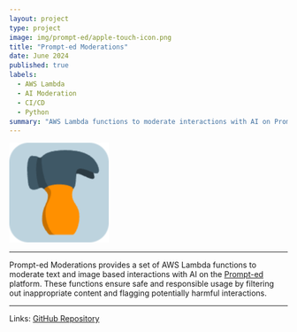 ```yaml
---
layout: project
type: project
image: img/prompt-ed/apple-touch-icon.png
title: "Prompt-ed Moderations"
date: June 2024
published: true
labels:
  - AWS Lambda
  - AI Moderation
  - CI/CD
  - Python
summary: "AWS Lambda functions to moderate interactions with AI on Prompt-ed.org"
---
```


<img class="img-fluid" src="../img/prompt-ed/apple-touch-icon.png">
<hr>

Prompt-ed Moderations provides a set of AWS Lambda functions to moderate text and image based interactions with AI on the <a target="_blank" href="https://prompt-ed.org/">Prompt-ed</a> platform. These functions ensure safe and responsible usage by filtering out inappropriate content and flagging potentially harmful interactions.

<hr> 
Links: <a target="_blank" href="https://github.com/BX-Coding/prompted-moderations">GitHub Repository</a>
